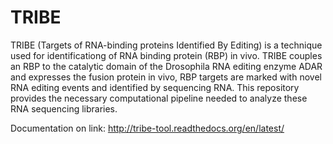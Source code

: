 # TRIBE
TRIBE (Targets of RNA-binding proteins Identified By Editing) is a technique used for identificationg of RNA binding protein (RBP) in vivo. TRIBE couples an RBP to the catalytic domain of the Drosophila RNA editing enzyme ADAR and expresses the fusion protein in vivo, RBP targets are marked with novel RNA editing events and identified by sequencing RNA. This repository provides the necessary computational pipeline needed to analyze these RNA sequencing libraries.

Documentation on link: http://tribe-tool.readthedocs.org/en/latest/